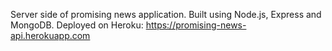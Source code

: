 Server side of promising news application. Built using Node.js, Express and MongoDB.
Deployed on Heroku: https://promising-news-api.herokuapp.com 